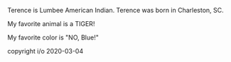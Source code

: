 Terence is Lumbee American Indian.
Terence was born in Charleston, SC.

My favorite animal is a TIGER!

My favorite color is "NO, Blue!"

copyright i/o 2020-03-04
